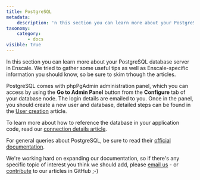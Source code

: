```yaml
---
title: PostgreSQL
metadata:
    description: 'n this section you can learn more about your PostgreSQL database server in Enscale. We tried to gather some useful tips as well as Enscale-specific information you should know.'
taxonomy:
    category:
        - docs
visible: true
---
```


In this section you can learn more about your PostgreSQL database server in Enscale. We tried to gather some useful tips as well as Enscale-specific information you should know, so be sure to skim trhough the articles.

PostgreSQL comes with phpPgAdmin administration panel, which you can access by using the **Go to Admin Panel** button from the **Configure** tab of your database node. The login details are emailed to you. Once in the panel, you should create a new user and database, detailed steps can be found in the [User creation](/database-nodes/postgresql/user-creation) article.

To learn more about how to reference the database in your application code, read our [connection details article](/database-nodes/postgresql/connection-details).

For general queries about PostgreSQL, be sure to read their [official documentation](https://www.postgresql.org/docs/). 

We're working hard on expanding our documentation, so if there's any specific topic of interest you think we should add, please [email us](mailto:support@enscale.com) - or [contribute](https://github.com/layershift/enscale-docs/blob/master/CONTRIBUTING.md) to our articles in GitHub ;-)